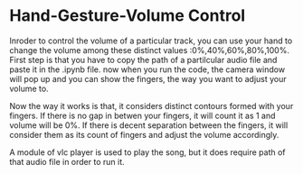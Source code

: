 # Hand-Gesture-Volume Control
Inroder to control the volume of a particular track, you can use your hand to change the volume among these distinct values :0%,40%,60%,80%,100%.
First step is that you have to copy the path of a partilcular audio file and paste it in the .ipynb file. now when you run the code, the camera window will pop up and you can show the fingers, the way you want to adjust your volume to.

Now the way it works is that, it considers distinct contours formed with your fingers. If there is no gap in betwen your fingers, it will count it as 1 and volume will be 0%.
If there is decent separation between the fingers, it will consider them as its count of fingers and adjust the volume accordingly.

A module of vlc player is used to play the song, but it does require path of that audio file in order to run it.
